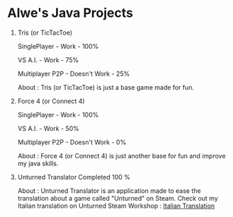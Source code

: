 # Alwe's Java Projects
1. Tris (or TicTacToe)

    SinglePlayer - Work - 100%
    
    VS A.I. - Work - 75%
    
    Multiplayer P2P - Doesn't Work - 25%
    
    About :
    Tris (or TicTacToe) is just a base game made for fun.
    
2. Force 4 (or Connect 4)

    SinglePlayer - Work - 100%
    
    VS A.I. - Work - 50%
    
    Multiplayer P2P - Doesn't Work - 0%
    
    About :
    Force 4 (or Connect 4) is just another base for fun and improve my java skills.
    
3. Unturned Translator
    Completed 100 %
    
    About :
    Unturned Translator is an application made to ease the translation about a game called "Unturned" on Steam.
    Check out my Italian translation on Unturned Steam Workshop : [Italian Translation](https://steamcommunity.com/sharedfiles/filedetails/?id=1080625737)
